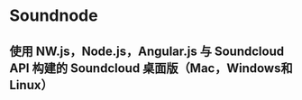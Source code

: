 
# Soundnode

## 使用 NW.js，Node.js，Angular.js 与 Soundcloud API 构建的 Soundcloud 桌面版（Mac，Windows和Linux）
